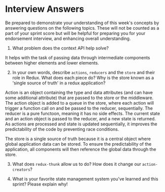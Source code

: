 # Interview Answers
Be prepared to demonstrate your understanding of this week's concepts by answering questions on the following topics. These will not be counted as a part of your sprint score but will be helpful for preparing you for your endorsement interview, and enhancing overall understanding.

1. What problem does the context API help solve?

It helps with the task of passing data through intermediate components between higher elements and lower elements.

2. In your own words, describe `actions`, `reducers` and the `store` and their role in Redux. What does each piece do? Why is the store known as a 'single source of truth' in a redux application?

Action is an object containing the type and data attributes (and can have some additional attribute) that are passed to the store or the middleware. The action object is added to a queue in the store, where each action will trigger a function call on and be passed to the reducer, sequentially. The reducer is a pure functoon, meaning it has no side effects. The current state and an action object is passed to the reducer, and a new state is returned. As actions are processed and state is updated sequentially, it improves the predictability of the code by preventing race conditions.

The store is a single source of truth because it is a central object where global application data can be stored. To ensure the predictability of the application, all components will then reference the global data through the store.

3. What does `redux-thunk` allow us to do? How does it change our `action-creators`?

4. What is your favorite state management system you've learned and this sprint? Please explain why!
